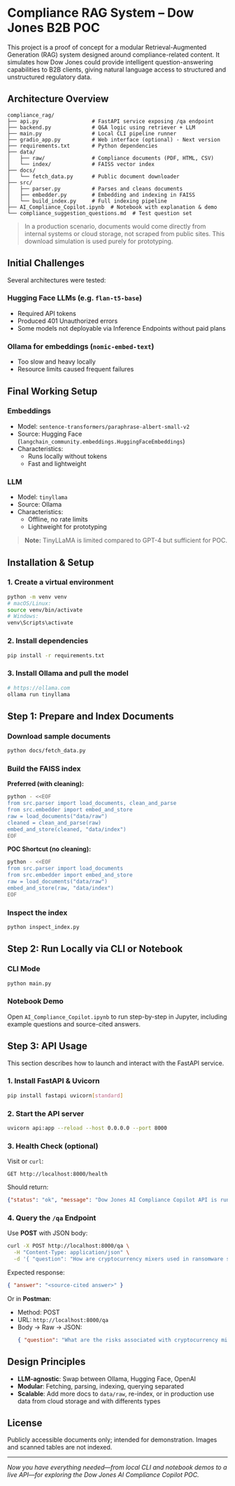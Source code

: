 # Compliance RAG System – Dow Jones B2B POC

This project is a proof of concept for a modular Retrieval-Augmented Generation (RAG) system designed around compliance-related content. It simulates how Dow Jones could provide intelligent question-answering capabilities to B2B clients, giving natural language access to structured and unstructured regulatory data.

## Architecture Overview

```
compliance_rag/
├── api.py                 # FastAPI service exposing /qa endpoint
├── backend.py             # Q&A logic using retriever + LLM
├── main.py                # Local CLI pipeline runner
├── gradio_app.py          # Web interface (optional) - Next version
├── requirements.txt       # Python dependencies
├── data/
│   ├── raw/               # Compliance documents (PDF, HTML, CSV)
│   └── index/             # FAISS vector index
├── docs/
│   └── fetch_data.py      # Public document downloader
├── src/
│   ├── parser.py          # Parses and cleans documents
│   ├── embedder.py        # Embedding and indexing in FAISS
│   └── build_index.py     # Full indexing pipeline
├── AI_Compliance_Copilot.ipynb  # Notebook with explanation & demo
└── compliance_suggestion_questions.md  # Test question set
```

> In a production scenario, documents would come directly from internal systems or cloud storage, not scraped from public sites. This download simulation is used purely for prototyping.

## Initial Challenges

Several architectures were tested:

### Hugging Face LLMs (e.g. `flan-t5-base`)
- Required API tokens
- Produced 401 Unauthorized errors
- Some models not deployable via Inference Endpoints without paid plans

### Ollama for embeddings (`nomic-embed-text`)
- Too slow and heavy locally
- Resource limits caused frequent failures

## Final Working Setup

### Embeddings
- Model: `sentence-transformers/paraphrase-albert-small-v2`
- Source: Hugging Face (`langchain_community.embeddings.HuggingFaceEmbeddings`)
- Characteristics:
  - Runs locally without tokens
  - Fast and lightweight

### LLM
- Model: `tinyllama`
- Source: Ollama
- Characteristics:
  - Offline, no rate limits
  - Lightweight for prototyping

> **Note:** TinyLLaMA is limited compared to GPT-4 but sufficient for POC.

## Installation & Setup

### 1. Create a virtual environment

```bash
python -m venv venv
# macOS/Linux:
source venv/bin/activate
# Windows:
venv\Scripts\activate
```

### 2. Install dependencies

```bash
pip install -r requirements.txt
``` 

### 3. Install Ollama and pull the model

```bash
# https://ollama.com
ollama run tinyllama
```

## Step 1: Prepare and Index Documents

### Download sample documents

```bash
python docs/fetch_data.py
```

### Build the FAISS index

**Preferred (with cleaning):**
```bash
python - <<EOF
from src.parser import load_documents, clean_and_parse
from src.embedder import embed_and_store
raw = load_documents("data/raw")
cleaned = clean_and_parse(raw)
embed_and_store(cleaned, "data/index")
EOF
```

**POC Shortcut (no cleaning):**
```bash
python - <<EOF
from src.parser import load_documents
from src.embedder import embed_and_store
raw = load_documents("data/raw")
embed_and_store(raw, "data/index")
EOF
```

### Inspect the index

```bash
python inspect_index.py
```

## Step 2: Run Locally via CLI or Notebook

### CLI Mode

```bash
python main.py
```

### Notebook Demo
Open `AI_Compliance_Copilot.ipynb` to run step-by-step in Jupyter, including example questions and source-cited answers.

## Step 3: API Usage

This section describes how to launch and interact with the FastAPI service.

### 1. Install FastAPI & Uvicorn

```bash
pip install fastapi uvicorn[standard]
```

### 2. Start the API server

```bash
uvicorn api:app --reload --host 0.0.0.0 --port 8000
```

### 3. Health Check (optional)
Visit or `curl`:
```
GET http://localhost:8000/health
```
Should return:
```json
{"status": "ok", "message": "Dow Jones AI Compliance Copilot API is running."}
```

### 4. Query the `/qa` Endpoint
Use **POST** with JSON body:

```bash
curl -X POST http://localhost:8000/qa \
  -H "Content-Type: application/json" \
  -d '{ "question": "How are cryptocurrency mixers used in ransomware schemes?" }'
```

Expected response:
```json
{ "answer": "<source-cited answer>" }
```

Or in **Postman**:
- Method: POST  
- URL: `http://localhost:8000/qa`  
- Body → Raw → JSON:
  ```json
  { "question": "What are the risks associated with cryptocurrency mixers?" }
  ```

## Design Principles

- **LLM-agnostic**: Swap between Ollama, Hugging Face, OpenAI
- **Modular**: Fetching, parsing, indexing, querying separated
- **Scalable**: Add more docs to `data/raw`, re-index, or in production use data from cloud storage and with differents types

## License

Publicly accessible documents only; intended for demonstration. Images and scanned tables are not indexed.

---

*Now you have everything needed—from local CLI and notebook demos to a live API—for exploring the Dow Jones AI Compliance Copilot POC.*

